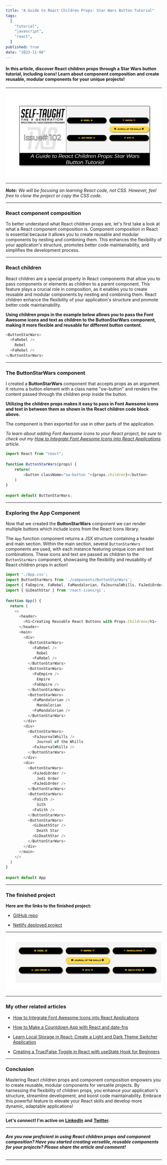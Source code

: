 ```yaml
---
title: "A Guide to React Children Props: Star Wars Button Tutorial"
tags:
  [
    "tutorial",
    "javascript",
    "react",
  ]
published: true
date: "2023-11-06"
---
```


#### In this article, discover React children props through a Star Wars button tutorial, including icons! Learn about component composition and create reusable, modular components for your unique projects!

---

![TN-TXG-102](img/11-06-2023/TN-TXG-102.png)

---

***Note:*** *We will be focusing on learning React code, not CSS. However, feel free to clone the project or copy the CSS code.*

---

### React component composition

To better understand what React children props are, let's first take a look at what a React component composition is. Component composition in React is essential because it allows you to create reusable and modular components by nesting and combining them. This enhances the flexibility of your application's structure, promotes better code maintainability, and simplifies the development process.

---

### React children

React children are a special property in React components that allow you to pass components or elements as children to a parent component. This feature plays a crucial role in composition, as it enables you to create reusable and modular components by nesting and combining them. React children enhance the flexibility of your application's structure and promote better code maintainability.

**Using children props in the example below allows you to pass the Font Awesome icons and text as children to the ButtonStarWars component, making it more flexible and reusable for different button content.**

```javascript
<ButtonStarWars>
  <FaRebel />
    Rebel
  <FaRebel />
</ButtonStarWars>
```

---

### The ButtonStarWars component

I created a **ButtonStarWars** component that accepts props as an argument. It returns a button element with a class name "sw-button" and renders the content passed through the children prop inside the button.

**Utilizing the children props makes it easy to pass in Font Awesome icons and text in between them as shown in the React children code block above.**

The component is then exported for use in other parts of the application.

*To learn about adding Font Awesome icons to your React project, be sure to check out my* [*How to Integrate Font Awesome Icons into React Applications*](https://selftaughttxg.com/2023/10-23/how-to-integrate-font-awesome-icons-into-react-applications/) *article.*

```javascript
import React from "react";

function ButtonStarWars(props) {
    return(
        <button className="sw-button ">{props.children}</button>
    )
}

export default ButtonStarWars;
```

---

### Exploring the App Component

Now that we created the **ButtonStarWars** component we can render multiple buttons which include icons from the React Icons library.

The `App` function component returns a JSX structure containing a header and main section. Within the main section, several `ButtonStarWars` components are used, with each instance featuring unique icon and text combinations. These icons and text are passed as children to the `ButtonStarWars` component, showcasing the flexibility and reusability of React children props in action!

```javascript
import './App.css';
import ButtonStarWars from './components/ButtonStarWars';
import { FaEmpire, FaRebel, FaMandalorian, FaJournalWhills, FaJediOrder, FaSith } from 'react-icons/fa';
import { GiDeathStar } from 'react-icons/gi';

function App() {
  return (
    <>
      <header>
        <h1>Creating Reusable React Buttons with Props.Children</h1>
      </header>
      <main>
        <div>
          <ButtonStarWars>
            <FaRebel />
              Rebel
            <FaRebel />
          </ButtonStarWars>
          <ButtonStarWars>
            <FaEmpire />
              Empire
            <FaEmpire />
          </ButtonStarWars>      
          <ButtonStarWars>
            <FaMandalorian />
              Mandalorian
            <FaMandalorian />
          </ButtonStarWars>
        </div>  
        <div>
          <ButtonStarWars>
            <FaJournalWhills />
              Journal of the Whills
            <FaJournalWhills />
          </ButtonStarWars>
        </div>
        <div>  
          <ButtonStarWars>
            <FaJediOrder />
              Jedi Order
            <FaJediOrder />
          </ButtonStarWars>
          <ButtonStarWars>
            <FaSith />
              Sith
            <FaSith />
          </ButtonStarWars>     
          <ButtonStarWars>
            <GiDeathStar />
              Death Star
            <GiDeathStar />
          </ButtonStarWars>  
        </div>          
      </main>
    </>
  )
}

export default App
```

---

### **The finished project**

**Here are the links to the finished project:**

* [GitHub repo](https://github.com/MichaelLarocca/txg-react-buttons-star-wars)
    
* [Netlify deployed project](https://txg-react-buttons-star-wars.netlify.app/)
    

---

![The finished project](img/11-06-2023/102.png)

---

### **My other related articles**

* [How to Integrate Font Awesome Icons into React Applications](https://selftaughttxg.com/2023/10-23/how-to-integrate-font-awesome-icons-into-react-applications/)
    
* [How to Make a Countdown App with React and date-fns](https://selftaughttxg.com/2023/06-23/how-to-make-a-countdown-app-with-react-and-date-fns/)
    
* [Learn Local Storage in React: Create a Light and Dark Theme Switcher Application](https://selftaughttxg.com/2023/05-23/learn-local-storage-in-react-create-a-light-and-dark-theme-switcher-application/)
    
* [Creating a True/False Toggle in React with useState Hook for Beginners](https://selftaughttxg.com/2023/04-23/creating-a-true-false-toggle-in-react-with-usestate-hook-for-beginners/)
    

---

### **Conclusion**

Mastering React children props and component composition empowers you to create reusable, modular components for versatile projects. By harnessing the flexibility of children props, you enhance your application's structure, streamline development, and boost code maintainability. Embrace this powerful feature to elevate your React skills and develop more dynamic, adaptable applications!

---

**Let's connect! I'm active on** [**LinkedIn**](https://www.linkedin.com/in/michaeljudelarocca/) **and** [**Twitter**](https://twitter.com/MikeJudeLarocca)**.**

---

###### ***Are you now proficient in using React children props and component composition? Have you started creating versatile, reusable components for your projects? Please share the article and comment!***

---